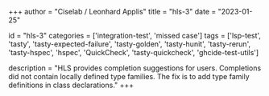 
+++
author = "Ciselab / Leonhard Applis"
title = "hls-3"
date = "2023-01-25"

id = "hls-3"
categories = ['integration-test', 'missed case']
tags = ['lsp-test', 'tasty', 'tasty-expected-failure', 'tasty-golden', 'tasty-hunit', 'tasty-rerun', 'tasty-hspec', 'hspec', 'QuickCheck', 'tasty-quickcheck', 'ghcide-test-utils']

description = "HLS provides completion suggestions for users. Completions did not contain locally defined type families. The fix is to add type family definitions in class declarations."
+++
